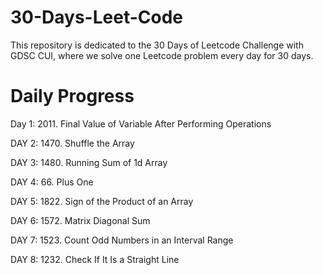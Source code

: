 # 30-Days-Leet-Code
This repository is dedicated to the 30 Days of Leetcode Challenge with GDSC CUI, where we solve one Leetcode problem every day for 30 days.
# Daily Progress
Day 1: 2011. Final Value of Variable After Performing Operations

DAY 2: 1470. Shuffle the Array

DAY 3: 1480. Running Sum of 1d Array

DAY 4: 66. Plus One

DAY 5: 1822. Sign of the Product of an Array

DAY 6: 1572. Matrix Diagonal Sum

DAY 7: 1523. Count Odd Numbers in an Interval Range

DAY 8: 1232. Check If It Is a Straight Line
